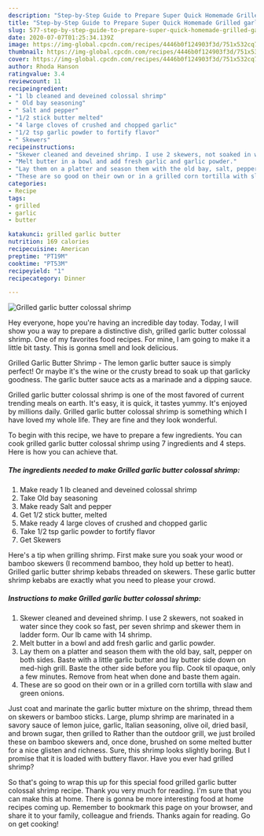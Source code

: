 ```yaml
---
description: "Step-by-Step Guide to Prepare Super Quick Homemade Grilled garlic butter colossal shrimp"
title: "Step-by-Step Guide to Prepare Super Quick Homemade Grilled garlic butter colossal shrimp"
slug: 577-step-by-step-guide-to-prepare-super-quick-homemade-grilled-garlic-butter-colossal-shrimp
date: 2020-07-07T01:25:34.139Z
image: https://img-global.cpcdn.com/recipes/4446b0f124903f3d/751x532cq70/grilled-garlic-butter-colossal-shrimp-recipe-main-photo.jpg
thumbnail: https://img-global.cpcdn.com/recipes/4446b0f124903f3d/751x532cq70/grilled-garlic-butter-colossal-shrimp-recipe-main-photo.jpg
cover: https://img-global.cpcdn.com/recipes/4446b0f124903f3d/751x532cq70/grilled-garlic-butter-colossal-shrimp-recipe-main-photo.jpg
author: Rhoda Hanson
ratingvalue: 3.4
reviewcount: 11
recipeingredient:
- "1 lb cleaned and deveined colossal shrimp"
- " Old bay seasoning"
- " Salt and pepper"
- "1/2 stick butter melted"
- "4 large cloves of crushed and chopped garlic"
- "1/2 tsp garlic powder to fortify flavor"
- " Skewers"
recipeinstructions:
- "Skewer cleaned and deveined shrimp. I use 2 skewers, not soaked in water since they cook so fast, per seven shrimp and skewer them in ladder form. Our lb came with 14 shrimp."
- "Melt butter in a bowl and add fresh garlic and garlic powder."
- "Lay them on a platter and season them with the old bay, salt, pepper on both sides. Baste with a little garlic butter and lay butter side down on med-high grill. Baste the other side before you flip. Cook til opaque, only a few minutes. Remove from heat when done and baste them again."
- "These are so good on their own or in a grilled corn tortilla with slaw and green onions."
categories:
- Recipe
tags:
- grilled
- garlic
- butter

katakunci: grilled garlic butter 
nutrition: 169 calories
recipecuisine: American
preptime: "PT19M"
cooktime: "PT53M"
recipeyield: "1"
recipecategory: Dinner

---
```



![Grilled garlic butter colossal shrimp](https://img-global.cpcdn.com/recipes/4446b0f124903f3d/751x532cq70/grilled-garlic-butter-colossal-shrimp-recipe-main-photo.jpg)

Hey everyone, hope you're having an incredible day today. Today, I will show you a way to prepare a distinctive dish, grilled garlic butter colossal shrimp. One of my favorites food recipes. For mine, I am going to make it a little bit tasty. This is gonna smell and look delicious.

Grilled Garlic Butter Shrimp - The lemon garlic butter sauce is simply perfect! Or maybe it&#39;s the wine or the crusty bread to soak up that garlicky goodness. The garlic butter sauce acts as a marinade and a dipping sauce.

Grilled garlic butter colossal shrimp is one of the most favored of current trending meals on earth. It's easy, it is quick, it tastes yummy. It's enjoyed by millions daily. Grilled garlic butter colossal shrimp is something which I have loved my whole life. They are fine and they look wonderful.


To begin with this recipe, we have to prepare a few ingredients. You can cook grilled garlic butter colossal shrimp using 7 ingredients and 4 steps. Here is how you can achieve that.

<!--inarticleads1-->

##### The ingredients needed to make Grilled garlic butter colossal shrimp:

1. Make ready 1 lb cleaned and deveined colossal shrimp
1. Take  Old bay seasoning
1. Make ready  Salt and pepper
1. Get 1/2 stick butter, melted
1. Make ready 4 large cloves of crushed and chopped garlic
1. Take 1/2 tsp garlic powder to fortify flavor
1. Get  Skewers


Here&#39;s a tip when grilling shrimp. First make sure you soak your wood or bamboo skewers (I recommend bamboo, they hold up better to heat). Grilled garlic butter shrimp kebabs threaded on skewers. These garlic butter shrimp kebabs are exactly what you need to please your crowd. 

<!--inarticleads2-->

##### Instructions to make Grilled garlic butter colossal shrimp:

1. Skewer cleaned and deveined shrimp. I use 2 skewers, not soaked in water since they cook so fast, per seven shrimp and skewer them in ladder form. Our lb came with 14 shrimp.
1. Melt butter in a bowl and add fresh garlic and garlic powder.
1. Lay them on a platter and season them with the old bay, salt, pepper on both sides. Baste with a little garlic butter and lay butter side down on med-high grill. Baste the other side before you flip. Cook til opaque, only a few minutes. Remove from heat when done and baste them again.
1. These are so good on their own or in a grilled corn tortilla with slaw and green onions.


Just coat and marinate the garlic butter mixture on the shrimp, thread them on skewers or bamboo sticks. Large, plump shrimp are marinated in a savory sauce of lemon juice, garlic, Italian seasoning, olive oil, dried basil, and brown sugar, then grilled to Rather than the outdoor grill, we just broiled these on bamboo skewers and, once done, brushed on some melted butter for a nice glisten and richness. Sure, this shrimp looks slightly boring. But I promise that it is loaded with buttery flavor. Have you ever had grilled shrimp? 

So that's going to wrap this up for this special food grilled garlic butter colossal shrimp recipe. Thank you very much for reading. I'm sure that you can make this at home. There is gonna be more interesting food at home recipes coming up. Remember to bookmark this page on your browser, and share it to your family, colleague and friends. Thanks again for reading. Go on get cooking!

